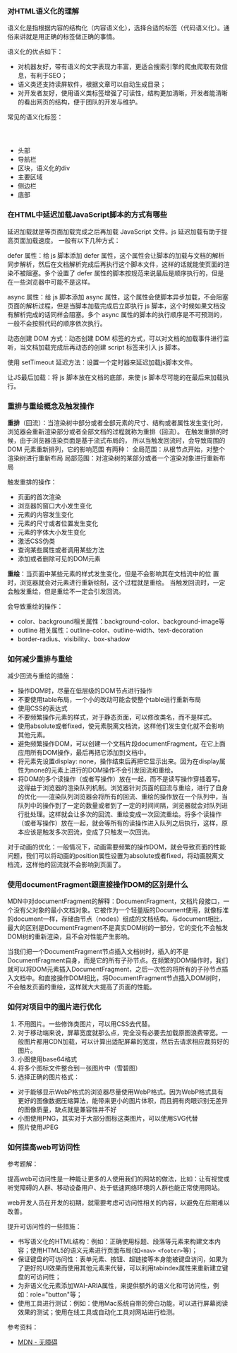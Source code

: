 ### 对HTML语义化的理解
语义化是指根据内容的结构化（内容语义化），选择合适的标签（代码语义化）。通俗来讲就是用正确的标签做正确的事情。

语义化的优点如下：
- 对机器友好，带有语义的文字表现力丰富，更适合搜索引擎的爬虫爬取有效信息，有利于SEO；
- 语义类还支持读屏软件，根据文章可以自动生成目录；
- 对开发者友好，使用语义类标签增强了可读性，结构更加清晰，开发者能清晰的看出网页的结构，便于团队的开发与维护。

常见的语义化标签：
- <header></header>头部
- <nav></nav>导航栏
- <section></section>区块，语义化的div
- <main></main>主要区域
- <aside></aside>侧边栏
- <footer></footer>底部

### 在HTML中延迟加载JavaScript脚本的方式有哪些
延迟加载就是等页面加载完成之后再加载 JavaScript 文件。js 延迟加载有助于提高页面加载速度。 一般有以下几种方式： 

defer 属性：给 js 脚本添加 defer 属性，这个属性会让脚本的加载与文档的解析同步解析，然后在文档解析完成后再执行这个脚本文件，这样的话就能使页面的渲染不被阻塞。多个设置了 defer 属性的脚本按规范来说最后是顺序执行的，但是在一些浏览器中可能不是这样。 

async 属性：给 js 脚本添加 async 属性，这个属性会使脚本异步加载，不会阻塞页面的解析过程，但是当脚本加载完成后立即执行 js 脚本，这个时候如果文档没有解析完成的话同样会阻塞。多个 async 属性的脚本的执行顺序是不可预测的，一般不会按照代码的顺序依次执行。 

动态创建 DOM 方式：动态创建 DOM 标签的方式，可以对文档的加载事件进行监听，当文档加载完成后再动态的创建 script 标签来引入 js 脚本。 

使用 setTimeout 延迟方法：设置一个定时器来延迟加载js脚本文件。

让JS最后加载：将 js 脚本放在文档的底部，来使 js 脚本尽可能的在最后来加载执行。


### 重排与重绘概念及触发操作
**重排**（回流）：当渲染树中部分或者全部元素的尺寸、结构或者属性发生变化时，浏览器会重新渲染部分或者全部文档的过程就称为重排（回流）。
在触发重排的时候，由于浏览器渲染页面是基于流式布局的， 所以当触发回流时，会导致周围的 DOM 元素重新排列，它的影响范围 有两种： 全局范围：从根节点开始，对整个渲染树进行重新布局 局部范围：对渲染树的某部分或者一个渲染对象进行重新布局

触发重排的操作： 
- 页面的首次渲染 
- 浏览器的窗口大小发生变化 
- 元素的内容发生变化 
- 元素的尺寸或者位置发生变化 
- 元素的字体大小发生变化 
- 激活CSS伪类 
- 查询某些属性或者调用某些方法 
- 添加或者删除可见的DOM元素

**重绘**：当页面中某些元素的样式发生变化，但是不会影响其在文档流中的位 置时，浏览器就会对元素进行重新绘制，这个过程就是重绘。
当触发回流时，一定会触发重绘，但是重绘不一定会引发回流。

会导致重绘的操作： 
- color、background相关属性：background-color、background-image等
- outline 相关属性：outline-color、outline-width、text-decoration
- border-radius、visibility、box-shadow

### 如何减少重排与重绘
减少回流与重绘的措施：
- 操作DOM时，尽量在低层级的DOM节点进行操作 
- 不要使用table布局，一个小的改动可能会使整个table进行重新布局
- 使用CSS的表达式
- 不要频繁操作元素的样式，对于静态页面，可以修改类名，而不是样式。
- 使用absolute或者fixed，使元素脱离文档流，这样他们发生变化就不会影响其他元素。
- 避免频繁操作DOM，可以创建一个文档片段documentFragment，在它上面应用所有DOM操作，最后再把它添加到文档中。
- 将元素先设置display: none，操作结束后再把它显示出来。因为在display属性为none的元素上进行的DOM操作不会引发回流和重绘。
- 将DOM的多个读操作（或者写操作）放在一起，而不是读写操作穿插着写。这得益于浏览器的渲染队列机制。浏览器针对页面的回流与重绘，进行了自身的优化——渲染队列浏览器会将所有的回流、重绘的操作放在一个队列中，当队列中的操作到了一定的数量或者到了一定的时间间隔，浏览器就会对队列进行批处理。这样就会让多次的回流、重绘变成一次回流重绘。将多个读操作（或者写操作）放在一起，就会等所有的读操作进入队列之后执行，这样，原本应该是触发多次回流，变成了只触发一次回流。

对于动画的优化：一般情况下，动画需要频繁的操作DOM，就会导致页面的性能问题，我们可以将动画的position属性设置为absolute或者fixed，将动画脱离文档流，这样他的回流就不会影响到页面了。

### 使用documentFragment跟直接操作DOM的区别是什么
MDN中对documentFragment的解释：DocumentFragment，文档片段接口，一个没有父对象的最小文档对象。它被作为一个轻量版的Document使用，就像标准的document一样，存储由节点（nodes）组成的文档结构。与document相比，最大的区别是DocumentFragment不是真实DOM树的一部分，它的变化不会触发DOM树的重新渲染，且不会对性能产生影响。 

当我们把一个DocumentFragment节点插入文档树时，插入的不是DocumentFragment自身，而是它的所有子孙节点。在频繁的DOM操作时，我们就可以将DOM元素插入DocumentFragment，之后一次性的将所有的子孙节点插入文档中。和直接操作DOM相比，将DocumentFragment节点插入DOM树时，不会触发页面的重绘，这样就大大提高了页面的性能。

### 如何对项目中的图片进行优化
1. 不用图片。一些修饰类图片，可以用CSS去代替。
2. 对于移动端来说，屏幕宽度就那么点，完全没有必要去加载原图浪费带宽。一般图片都用CDN加载，可以计算出适配屏幕的宽度，然后去请求相应裁剪好的图片。
3. 小图使用base64格式
4. 将多个图标文件整合到一张图片中（雪碧图）
5. 选择正确的图片格式：
- 对于能够显示WebP格式的浏览器尽量使用WebP格式。因为WebP格式具有更好的图像数据压缩算法，能带来更小的图片体积，而且拥有肉眼识别无差异的图像质量，缺点就是兼容性并不好
- 小图使用PNG，其实对于大部分图标这类图片，可以使用SVG代替
- 照片使用JPEG

### 如何提高web可访问性
参考题解：  

提高web可访问性是一种能让更多的人使用我们的网站的做法，比如：让有视觉或听觉障碍的人群、移动设备用户、处于低速网络环境的人群也能正常使用网站。

web开发人员在开发的初期，就需要考虑可访问性相关的内容，以避免在后期难以改善。

提升可访问性的一些措施：
- 书写语义化的HTML结构：例如：正确使用标题、段落等元素来构建文本内容；使用HTML5的语义元素进行页面布局(如`<nav>` `<footer>`等)；
- 保证键盘的可访问性：表单元素、按钮、超链接等本身能被键盘访问，如果为了更好的UI效果而使用其他元素来代替，可以利用tabindex属性来重新建立键盘的可访问性；
- 为非语义化元素添加WAI-ARIA属性，来提供额外的语义化和可访问性，例如：role="button"等；
- 使用工具进行测试：例如：使用Mac系统自带的旁白功能，可以进行屏幕阅读效果的测试；使用在线工具或自动化工具对网站进行检测。

参考资料：
- [MDN - 无障碍](https://developer.mozilla.org/zh-CN/docs/Web/Accessibility)
